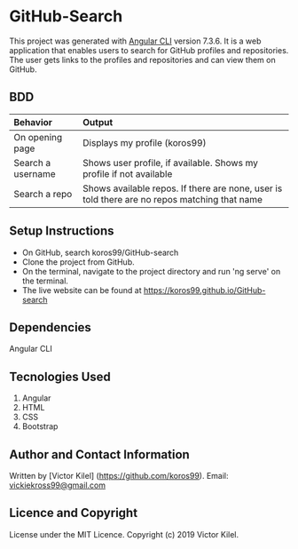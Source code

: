 # GitHub-Search

This project was generated with [Angular CLI](https://github.com/angular/angular-cli) version 7.3.6. It is a web application that enables users to search for GitHub profiles and repositories. The user gets links to the profiles and repositories and can view them on GitHub.

## BDD
| Behavior | Output    |
| :------------- | :------------- |
| On opening page       | Displays my profile (koros99)       |
| Search a username | Shows user profile, if available. Shows my profile if not available|
| Search a repo | Shows available repos. If there are none, user is told there are no repos matching that name |

## Setup Instructions
* On GitHub, search koros99/GitHub-search
* Clone the project from GitHub.
* On the terminal, navigate to the project directory and run 'ng serve' on the terminal.
* The live website can be found at https://koros99.github.io/GitHub-search

## Dependencies
Angular CLI

## Tecnologies Used
1. Angular
2. HTML
3. CSS
4. Bootstrap

## Author and Contact Information
Written by [Victor Kilel] (https://github.com/koros99).
Email: vickiekross99@gmail.com

## Licence and Copyright
License under the MIT Licence. Copyright (c) 2019 Victor Kilel.
